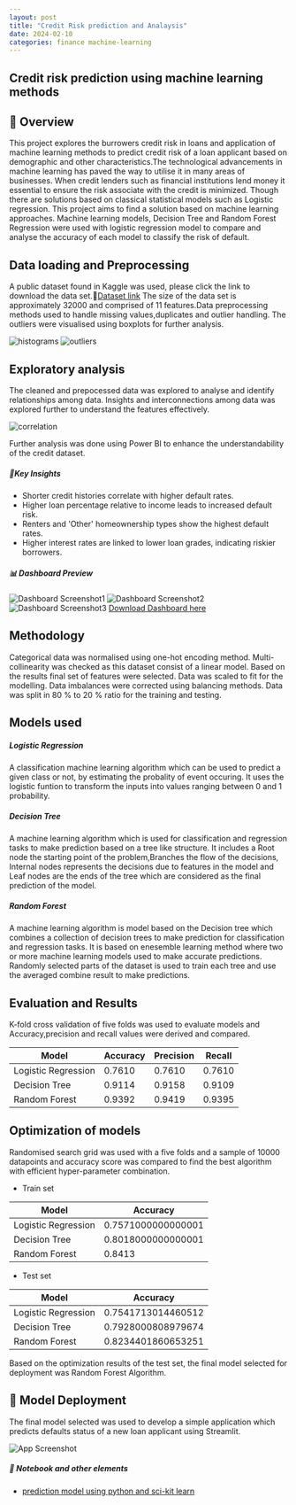 ```yaml
---
layout: post
title: "Credit Risk prediction and Analaysis"
date: 2024-02-10
categories: finance machine-learning
---
```

## **Credit risk prediction using machine learning methods**

## 🚀 **Overview**

This project explores the burrowers credit risk in loans and application of machine learning methods to predict credit risk of a loan applicant based on demographic and other characteristics.The technological advancements in machine learning has paved the way to utilise it in many areas of businesses. When credit lenders such as financial institutions lend money it essential to ensure the risk associate with the credit is minimized. Though there are solutions based on classical statistical models such as Logistic regression. This project aims to find a solution based on machine learning approaches. Machine learning models, Decision Tree and Random Forest Regression were used with logistic regression model to compare and analyse the accuracy of each model to classify the risk of default.
## **Data loading and Preprocessing**

A public dataset found in Kaggle was used, please click the link to download the data set.📁[Dataset link](https://www.kaggle.com/datasets/laotse/credit-risk-dataset) The size of the data set is approximately 32000 and comprised of 11 features.Data preprocessing methods used to handle missing values,duplicates and outlier handling. The outliers were visualised using boxplots for further analysis.

![histograms](https://github.com/SachiD123/MyPortfolio.github.io/blob/main/Images/cred_hist.png)
![outliers](https://github.com/SachiD123/MyPortfolio.github.io/blob/main/Images/credit_outliers.png)

## **Exploratory analysis**

The cleaned and prepocessed data was explored to analyse and identify relationships among data. Insights and interconnections among data was explored further to understand the features effectively.

![correlation](https://github.com/SachiD123/MyPortfolio.github.io/blob/main/Images/credit_corr.png)

Further analysis was done using Power BI to enhance the understandability of the credit dataset.

##### 📌Key Insights
- Shorter credit histories correlate with higher default rates.
- Higher loan percentage relative to income leads to increased default risk.
- Renters and 'Other' homeownership types show the highest default rates.
- Higher interest rates are linked to lower loan grades, indicating riskier borrowers.

##### 📊 Dashboard Preview

![Dashboard Screenshot1](https://github.com/SachiD123/MyPortfolio.github.io/blob/main/Images/Loandefaultstrends.png)
![Dashboard Screenshot2](https://github.com/SachiD123/MyPortfolio.github.io/blob/main/Images/Burrowersriskpatterns.png)
![Dashboard Screenshot3](https://github.com/SachiD123/MyPortfolio.github.io/blob/main/Images/Loancharacteristics.png)
[Download Dashboard here](https://github.com/SachiD123/MyPortfolio.github.io/blob/main/Projects/CreditRiskAnalysisFinal.pbix)

## **Methodology**

Categorical data was normalised using one-hot encoding method.
Multi-collinearity was checked as this dataset consist of a linear model. Based on the results final set of features were selected.
Data was scaled to fit for the modelling.
Data imbalances were corrected using balancing methods.
Data was split in 80 % to 20 % ratio for the training and testing.

## **Models used**
##### Logistic Regression

A classification machine learning algorithm which can be used to predict a given class or not, by estimating the probality of event occuring. It uses the logistic funtion to transform the inputs into values ranging between 0 and
1 probability.

##### Decision Tree

A machine learning algorithm which is used for classification and regression tasks to make prediction based on a tree like structure. It includes a Root node the starting point of the problem,Branches the flow of the decisions, Internal nodes represents the decisions due to features in the model and Leaf nodes are the ends of the tree which are considered
as the final prediction of the model.

##### Random Forest 

A machine learning algorithm is model based on the Decision tree which combines a collection of decision trees to make prediction for classification and regression tasks. It is based on enesemble learning method where two or more machine learning models used to make accurate predictions. Randomly selected parts of the dataset is used to train each tree and use the averaged combine result to make predictions.
 
## **Evaluation and Results**

K-fold cross validation of five folds was used to evaluate models and Accuracy,precision and recall values were derived and compared.
  
| Model           | Accuracy | Precision | Recall |
|-----------------|----------|-----------|--------|
| Logistic Regression | 0.7610   | 0.7610    | 0.7610 |
| Decision Tree      | 0.9114   | 0.9158    | 0.9109 |
| Random Forest     | 0.9392   | 0.9419    | 0.9395 |

## **Optimization of models**

Randomised search grid was used with a five folds and a sample of 10000 datapoints and accuracy score was compared to find the best algorithm with efficient hyper-parameter combination. 

- Train set

| Model           | Accuracy |
|-----------------|----------|
| Logistic Regression | 0.7571000000000001|
| Decision Tree      |0.8018000000000001|
| Random Forest     |0.8413|

- Test set

| Model           | Accuracy |
|-----------------|----------|
| Logistic Regression |0.7541713014460512|
| Decision Tree      |0.7928000808979674|
| Random Forest     |0.8234401860653251|

Based on the optimization results of the test set, the final model selected for deployment was Random Forest Algorithm.


## 🔬 **Model Deployment**

The final model selected was used to develop a simple application which predicts defaults status of a new loan applicant using Streamlit.

![App Screenshot](https://github.com/SachiD123/MyPortfolio.github.io/blob/main/Images/streamlitcredpredapp.png)



##### 📌 Notebook and other elements

- [prediction model using python and sci-kit learn](https://github.com/SachiD123/MyPortfolio.github.io/blob/main/Projects/CreditRiskPrediction1.1.ipynb)


